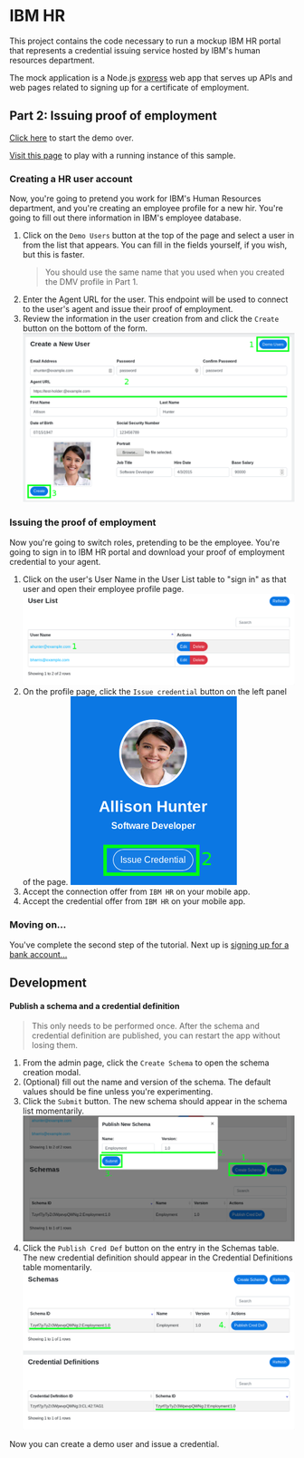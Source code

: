 # IBM HR

This project contains the code necessary to run a mockup IBM HR portal that represents a credential issuing service hosted by IBM's human resources department.

The mock application is a Node.js [express](https://expressjs.com/) web app that serves up APIs and web pages related to signing up for a certificate of employment.

## Part 2: Issuing proof of employment

[Click here](../README.md#passwordless-authentication-demo) to start the demo over.

[Visit this page](https://ibm-hr.credimi-dev.us-south.containers.appdomain.cloud) to play with a running instance of this sample.

### Creating a HR user account

Now, you're going to pretend you work for IBM's Human Resources department, and you're creating an employee profile for
a new hir. You're going to fill out there information in IBM's employee database.

1. Click on the `Demo Users` button at the top of the page and select a user in from the list that appears.  You can
fill in the fields yourself, if you wish, but this is faster.
    > You should use the same name that you used when you created the DMV profile in Part 1.
2. Enter the Agent URL for the user.  This endpoint will be used to connect to the user's agent and issue their proof of
employment.
2. Review the information in the user creation from and click the `Create` button on the bottom of the form.
  ![create_user.png](docs/create_user.png)

### Issuing the proof of employment

Now you're going to switch roles, pretending to be the employee.  You're going to sign in to IBM HR portal and download
your proof of employment credential to your agent.

1. Click on the user's User Name in the User List table to "sign in" as that user and open their employee profile page.
  ![select_user.png](docs/select_user.png)
2. On the profile page, click the `Issue credential` button on the left panel of the page.
  ![issue_credential.png](docs/issue_credential.png)
3. Accept the connection offer from `IBM HR` on your mobile app.
4. Accept the credential offer from `IBM HR` on your mobile app.

### Moving on...

You've complete the second step of the tutorial.  Next up is [signing up for a bank account...](../bbcu/README.md#signing-up-for-a-bank-account)

## Development

#### Publish a schema and a credential definition

> This only needs to be performed once. After the schema and credential definition are published, you can restart the
app without losing them.

1. From the admin page, click the `Create Schema` to open the schema creation modal.
2. (Optional) fill out the name and version of the schema.  The default values should be fine unless you're experimenting.
3. Click the `Submit` button.  The new schema should appear in the schema list momentarily.
  ![publish_schema.png](docs/publish_schema.png)
4. Click the `Publish Cred Def` button on the entry in the Schemas table. The new credential definition should appear in
the Credential Definitions table momentarily.
  ![publish_cred_def.png](docs/publish_cred_def.png)

Now you can create a demo user and issue a credential.